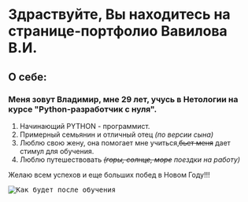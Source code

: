 # Здраствуйте, Вы находитесь на странице-портфолио Вавилова В.И.
## О себе:
### Меня зовут Владимир, мне 29 лет, учусь в Нетологии на курсе "Python-разработчик с нуля".
   1. Начинающий PYTHON - программист.
   2. Примерный семьянин и отличный отец *(по версии сына)*
   3. Люблю свою жену, она помогает мне учиться,~~бьет меня~~ дает стимул для обучения.
   4. Люблю путешествовать *~~(горы, солнце, море~~ поездки на работу)*
   
   Желаю всем успехов и еще больших побед в Новом Году!!!
   
  <kbd>
  <image
      src="https://webplus.info/getres.php?photo=photo_1464.jpg"
      alt="Как будет после обучения"
      caption="Как будет после обучения">
  </kbd>
